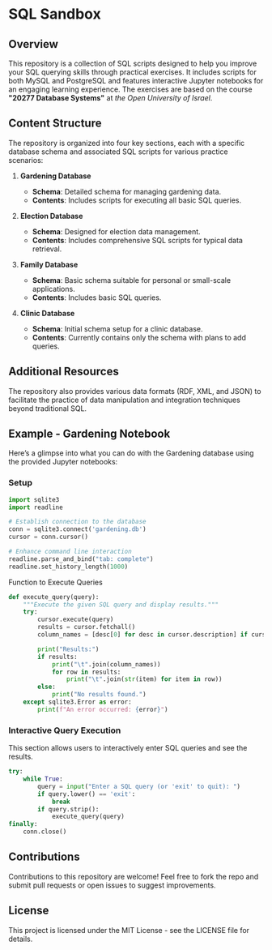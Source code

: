 # SQL Sandbox

## Overview

This repository is a collection of SQL scripts designed to help you improve your SQL querying skills through practical exercises. It includes scripts for both MySQL and PostgreSQL and features interactive Jupyter notebooks for an engaging learning experience. The exercises are based on the course **"20277 Database Systems"** at *the Open University of Israel*.

## Content Structure

The repository is organized into four key sections, each with a specific database schema and associated SQL scripts for various practice scenarios:

1. **Gardening Database**
   - **Schema**: Detailed schema for managing gardening data.
   - **Contents**: Includes scripts for executing all basic SQL queries.

2. **Election Database**
   - **Schema**: Designed for election data management.
   - **Contents**: Includes comprehensive SQL scripts for typical data retrieval.

3. **Family Database**
   - **Schema**: Basic schema suitable for personal or small-scale applications.
   - **Contents**: Includes basic SQL queries.

4. **Clinic Database**
   - **Schema**: Initial schema setup for a clinic database.
   - **Contents**: Currently contains only the schema with plans to add queries.

## Additional Resources

The repository also provides various data formats (RDF, XML, and JSON) to facilitate the practice of data manipulation and integration techniques beyond traditional SQL.

## Example - Gardening Notebook

Here’s a glimpse into what you can do with the Gardening database using the provided Jupyter notebooks:

### Setup

```python
import sqlite3
import readline

# Establish connection to the database
conn = sqlite3.connect('gardening.db')
cursor = conn.cursor()

# Enhance command line interaction
readline.parse_and_bind("tab: complete")
readline.set_history_length(1000)
```

Function to Execute Queries

```python
def execute_query(query):
    """Execute the given SQL query and display results."""
    try:
        cursor.execute(query)
        results = cursor.fetchall()
        column_names = [desc[0] for desc in cursor.description] if cursor.description else []

        print("Results:")
        if results:
            print("\t".join(column_names))
            for row in results:
                print("\t".join(str(item) for item in row))
        else:
            print("No results found.")
    except sqlite3.Error as error:
        print(f"An error occurred: {error}")
```

### Interactive Query Execution

This section allows users to interactively enter SQL queries and see the results.

```python
try:
    while True:
        query = input("Enter a SQL query (or 'exit' to quit): ")
        if query.lower() == 'exit':
            break
        if query.strip():
            execute_query(query)
finally:
    conn.close()
```

## Contributions

Contributions to this repository are welcome! Feel free to fork the repo and submit pull requests or open issues to suggest improvements.

## License

This project is licensed under the MIT License - see the LICENSE file for details.
